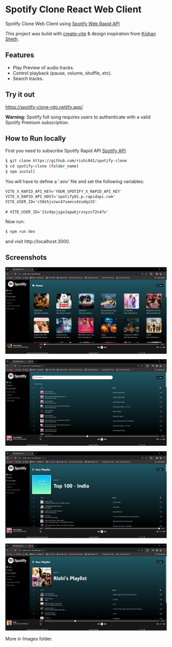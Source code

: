 # Spotify Clone React Web Client

Spotify Clone Web Client using [Spotify Web Rapid API](https://rapidapi.com/airaudoeduardo/api/spotify81)

This project was bulid with [create-vite](https://github.com/vitejs/vite) & design inspiration from [Kishan Sheth](https://github.com/koolkishan).

## Features

- Play Preview of audio tracks.
- Control playback (pause, volume, shuffle, etc).
- Search tracks.

## Try it out

https://spotify-clone-rdg.netlify.app/

**Warning:** Spotify full song requires users to authenticate with a valid Spotify Premium subscription.

## How to Run locally

First you need to subscribe Spotify Rapid API [Spotify API](https://developer.spotify.com/dashboard/applications).

```bash
$ git clone https://github.com/rishi041/spotify-clone
$ cd spotify-clone (folder_name)
$ npm install
```

You will have to define a '.env' file and set the following variables:

```
VITE_X_RAPID_API_KEY='YOUR_SPOTIFY_X_RAPID_API_KEY'
VITE_X_RAPID_API_HOST='spotify81.p.rapidapi.com'
VITE_USER_ID='c58e5jvzwc47uaecx4zudqz25'

# VITE_USER_ID='31vdqxjygx2apwbjrzxyzv72n47u'
```

Now run:

```bash
$ npm run dev
```

and visit http://localhost:3000.

## Screenshots

![browse](Images/HomePage.PNG?raw=true 'HomePage')

![search](Images/SearchPage.PNG?raw=true 'search')

![playlist](Images/PlaylistPage.PNG?raw=true 'PlaylistPage')

![secondPlaylist](Images/PlaylistPage2.PNG?raw=true 'secondPlaylist')

More in Images folder.
